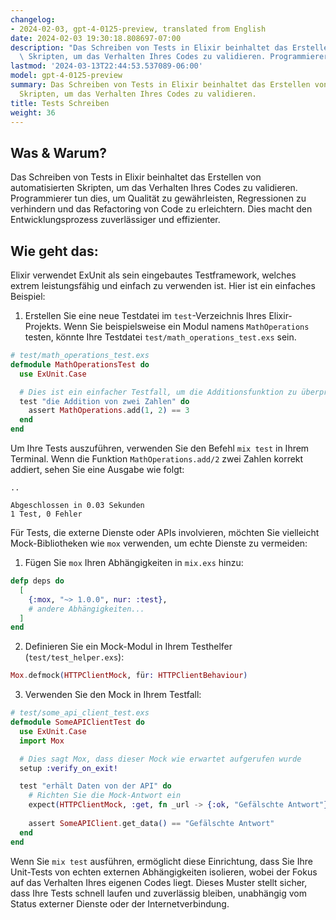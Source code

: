 ```yaml
---
changelog:
- 2024-02-03, gpt-4-0125-preview, translated from English
date: 2024-02-03 19:30:18.808697-07:00
description: "Das Schreiben von Tests in Elixir beinhaltet das Erstellen von automatisierten\
  \ Skripten, um das Verhalten Ihres Codes zu validieren. Programmierer tun\u2026"
lastmod: '2024-03-13T22:44:53.537089-06:00'
model: gpt-4-0125-preview
summary: Das Schreiben von Tests in Elixir beinhaltet das Erstellen von automatisierten
  Skripten, um das Verhalten Ihres Codes zu validieren.
title: Tests Schreiben
weight: 36
---
```


## Was & Warum?
Das Schreiben von Tests in Elixir beinhaltet das Erstellen von automatisierten Skripten, um das Verhalten Ihres Codes zu validieren. Programmierer tun dies, um Qualität zu gewährleisten, Regressionen zu verhindern und das Refactoring von Code zu erleichtern. Dies macht den Entwicklungsprozess zuverlässiger und effizienter.

## Wie geht das:
Elixir verwendet ExUnit als sein eingebautes Testframework, welches extrem leistungsfähig und einfach zu verwenden ist. Hier ist ein einfaches Beispiel:

1. Erstellen Sie eine neue Testdatei im `test`-Verzeichnis Ihres Elixir-Projekts. Wenn Sie beispielsweise ein Modul namens `MathOperations` testen, könnte Ihre Testdatei `test/math_operations_test.exs` sein.

```elixir
# test/math_operations_test.exs
defmodule MathOperationsTest do
  use ExUnit.Case

  # Dies ist ein einfacher Testfall, um die Additionsfunktion zu überprüfen
  test "die Addition von zwei Zahlen" do
    assert MathOperations.add(1, 2) == 3
  end
end
```

Um Ihre Tests auszuführen, verwenden Sie den Befehl `mix test` in Ihrem Terminal. Wenn die Funktion `MathOperations.add/2` zwei Zahlen korrekt addiert, sehen Sie eine Ausgabe wie folgt:

```
..

Abgeschlossen in 0.03 Sekunden
1 Test, 0 Fehler
```

Für Tests, die externe Dienste oder APIs involvieren, möchten Sie vielleicht Mock-Bibliotheken wie `mox` verwenden, um echte Dienste zu vermeiden:

1. Fügen Sie `mox` Ihren Abhängigkeiten in `mix.exs` hinzu:

```elixir
defp deps do
  [
    {:mox, "~> 1.0.0", nur: :test},
    # andere Abhängigkeiten...
  ]
end
```

2. Definieren Sie ein Mock-Modul in Ihrem Testhelfer (`test/test_helper.exs`):

```elixir
Mox.defmock(HTTPClientMock, für: HTTPClientBehaviour)
```

3. Verwenden Sie den Mock in Ihrem Testfall:

```elixir
# test/some_api_client_test.exs
defmodule SomeAPIClientTest do
  use ExUnit.Case
  import Mox

  # Dies sagt Mox, dass dieser Mock wie erwartet aufgerufen wurde
  setup :verify_on_exit!

  test "erhält Daten von der API" do
    # Richten Sie die Mock-Antwort ein
    expect(HTTPClientMock, :get, fn _url -> {:ok, "Gefälschte Antwort"} end)
    
    assert SomeAPIClient.get_data() == "Gefälschte Antwort"
  end
end
```

Wenn Sie `mix test` ausführen, ermöglicht diese Einrichtung, dass Sie Ihre Unit-Tests von echten externen Abhängigkeiten isolieren, wobei der Fokus auf das Verhalten Ihres eigenen Codes liegt. Dieses Muster stellt sicher, dass Ihre Tests schnell laufen und zuverlässig bleiben, unabhängig vom Status externer Dienste oder der Internetverbindung.
